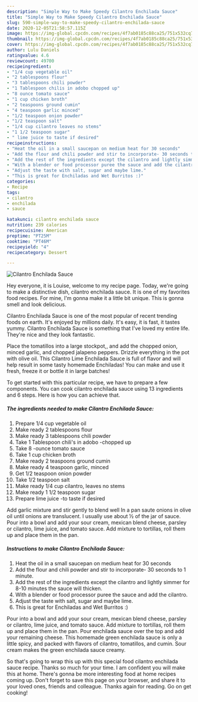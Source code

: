```yaml
---
description: "Simple Way to Make Speedy Cilantro Enchilada Sauce"
title: "Simple Way to Make Speedy Cilantro Enchilada Sauce"
slug: 590-simple-way-to-make-speedy-cilantro-enchilada-sauce
date: 2020-12-05T21:58:57.115Z
image: https://img-global.cpcdn.com/recipes/4f7ab0185c88ca25/751x532cq70/cilantro-enchilada-sauce-recipe-main-photo.jpg
thumbnail: https://img-global.cpcdn.com/recipes/4f7ab0185c88ca25/751x532cq70/cilantro-enchilada-sauce-recipe-main-photo.jpg
cover: https://img-global.cpcdn.com/recipes/4f7ab0185c88ca25/751x532cq70/cilantro-enchilada-sauce-recipe-main-photo.jpg
author: Lulu Daniels
ratingvalue: 4.6
reviewcount: 49700
recipeingredient:
- "1/4 cup vegetable oil"
- "2 tablespoons flour"
- "3 tablespoons chili powder"
- "1 Tablespoon chilis in adobo chopped up"
- "8 ounce tomato sauce"
- "1 cup chicken broth"
- "2 teaspoons ground cumin"
- "4 teaspoon garlic minced"
- "1/2 teaspoon onion powder"
- "1/2 teaspoon salt"
- "1/4 cup cilantro leaves no stems"
- "1 1/2 teaspoon sugar"
- " lime juice to taste if desired"
recipeinstructions:
- "Heat the oil in a small saucepan on medium heat for 30 seconds"
- "Add the flour and chili powder and stir to incorporate- 30 seconds to 1 minute."
- "Add the rest of the ingredients except the cilantro and lightly simmer for 8-10 minutes the sauce will thicken."
- "With a blender or food processor puree the sauce and add the cilantro."
- "Adjust the taste with salt, sugar and maybe lime."
- "This is great for Enchiladas and Wet Burritos :)"
categories:
- Recipe
tags:
- cilantro
- enchilada
- sauce

katakunci: cilantro enchilada sauce 
nutrition: 239 calories
recipecuisine: American
preptime: "PT25M"
cooktime: "PT46M"
recipeyield: "4"
recipecategory: Dessert

---
```



![Cilantro Enchilada Sauce](https://img-global.cpcdn.com/recipes/4f7ab0185c88ca25/751x532cq70/cilantro-enchilada-sauce-recipe-main-photo.jpg)

Hey everyone, it is Louise, welcome to my recipe page. Today, we're going to make a distinctive dish, cilantro enchilada sauce. It is one of my favorites food recipes. For mine, I'm gonna make it a little bit unique. This is gonna smell and look delicious.

Cilantro Enchilada Sauce is one of the most popular of recent trending foods on earth. It's enjoyed by millions daily. It's easy, it is fast, it tastes yummy. Cilantro Enchilada Sauce is something that I've loved my entire life. They're nice and they look fantastic.

Place the tomatillos into a large stockpot,, and add the chopped onion, minced garlic, and chopped jalapeno peppers. Drizzle everything in the pot with olive oil. This Cilantro Lime Enchilada Sauce is full of flavor and will help result in some tasty homemade Enchiladas! You can make and use it fresh, freeze it or bottle it in large batches!


To get started with this particular recipe, we have to prepare a few components. You can cook cilantro enchilada sauce using 13 ingredients and 6 steps. Here is how you can achieve that.

<!--inarticleads1-->

##### The ingredients needed to make Cilantro Enchilada Sauce:

1. Prepare 1/4 cup vegetable oil
1. Make ready 2 tablespoons flour
1. Make ready 3 tablespoons chili powder
1. Take 1 Tablespoon chili&#39;s in adobo -chopped up
1. Take 8 -ounce tomato sauce
1. Take 1 cup chicken broth
1. Make ready 2 teaspoons ground cumin
1. Make ready 4 teaspoon garlic, minced
1. Get 1/2 teaspoon onion powder
1. Take 1/2 teaspoon salt
1. Make ready 1/4 cup cilantro, leaves no stems
1. Make ready 1 1/2 teaspoon sugar
1. Prepare  lime juice -to taste if desired


Add garlic mixture and stir gently to blend well In a pan saute onions in olive oil until onions are translucent. I usually use about ½ of the jar of sauce. Pour into a bowl and add your sour cream, mexican blend cheese, parsley or cilantro, lime juice, and tomato sauce. Add mixture to tortillas, roll them up and place them in the pan. 

<!--inarticleads2-->

##### Instructions to make Cilantro Enchilada Sauce:

1. Heat the oil in a small saucepan on medium heat for 30 seconds
1. Add the flour and chili powder and stir to incorporate- 30 seconds to 1 minute.
1. Add the rest of the ingredients except the cilantro and lightly simmer for 8-10 minutes the sauce will thicken.
1. With a blender or food processor puree the sauce and add the cilantro.
1. Adjust the taste with salt, sugar and maybe lime.
1. This is great for Enchiladas and Wet Burritos :)


Pour into a bowl and add your sour cream, mexican blend cheese, parsley or cilantro, lime juice, and tomato sauce. Add mixture to tortillas, roll them up and place them in the pan. Pour enchilada sauce over the top and add your remaining cheese. This homemade green enchilada sauce is only a little spicy, and packed with flavors of cilantro, tomatillos, and cumin. Sour cream makes the green enchilada sauce creamy. 

So that's going to wrap this up with this special food cilantro enchilada sauce recipe. Thanks so much for your time. I am confident you will make this at home. There's gonna be more interesting food at home recipes coming up. Don't forget to save this page on your browser, and share it to your loved ones, friends and colleague. Thanks again for reading. Go on get cooking!
